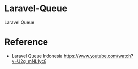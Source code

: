 # Laravel-Queue
Laravel Queue

# Reference
- Laravel Queue Indonesia https://www.youtube.com/watch?v=U2g_mNL1yc8
